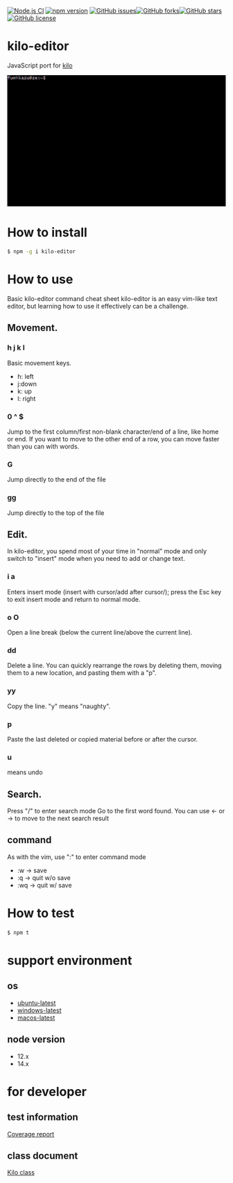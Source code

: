 [![Node.js CI](https://github.com/freddiefujiwara/kilojs/workflows/Node.js%20CI/badge.svg)](https://github.com/freddiefujiwara/kilojs/actions) [![npm version](https://badge.fury.io/js/kilo-editor.svg)](https://badge.fury.io/js/kilo-editor) [![GitHub issues](https://img.shields.io/github/issues/freddiefujiwara/kilo-editor)](https://github.com/freddiefujiwara/kilo-editor/issues)[![GitHub forks](https://img.shields.io/github/forks/freddiefujiwara/kilo-editor)](https://github.com/freddiefujiwara/kilo-editor/network)[![GitHub stars](https://img.shields.io/github/stars/freddiefujiwara/kilo-editor)](https://github.com/freddiefujiwara/kilo-editor/stargazers)[![GitHub license](https://img.shields.io/github/license/freddiefujiwara/kilo-editor)](https://github.com/freddiefujiwara/kilo-editor/blob/main/LICENSE)

# kilo-editor
JavaScript port for [kilo](https://github.com/snaptoken/kilo-src)

<img src="/publish/images/kilo-editor-demo.gif?raw=true" width="640px">


# How to install
```bash
$ npm -g i kilo-editor
```

# How to use
 Basic kilo-editor command cheat sheet
kilo-editor is an easy vim-like text editor, but learning how to use it effectively can be a challenge.

## Movement.
### h j k l
Basic movement keys. 
- h: left
- j:down
- k: up
- l: right

### 0 ^ $
Jump to the first column/first non-blank character/end of a line, like home or end. If you want to move to the other end of a row, you can move faster than you can with words.

### G
Jump directly to the end of the file

### gg
Jump directly to the top of the file

## Edit.
In kilo-editor, you spend most of your time in "normal" mode and only switch to "insert" mode when you need to add or change text.

### i a
Enters insert mode (insert with cursor/add after cursor/); press the Esc key to exit insert mode and return to normal mode.

### o O
Open a line break (below the current line/above the current line).

### dd
Delete a line. You can quickly rearrange the rows by deleting them, moving them to a new location, and pasting them with a "p".

### yy
Copy the line. "y" means "naughty".

### p 
Paste the last deleted or copied material before or after the cursor.

### u 
means undo

## Search.
Press "/" to enter search mode
Go to the first word found.
You can use <- or -> to move to the next search result

## command
As with the vim, use ":" to enter command mode
- :w -> save
- :q -> quit w/o save
- :wq -> quit w/ save 

# How to test
```bash
$ npm t
```

# support environment
## os
- [ubuntu-latest](https://github.com/actions/virtual-environments#available-environments)
- [windows-latest](https://github.com/actions/virtual-environments#available-environments)
- [macos-latest](https://github.com/actions/virtual-environments#available-environments)
## node version
- 12.x
- 14.x

# for developer
## test information
[Coverage report](https://freddiefujiwara.com/kilo-editor/coverage/lcov-report/)

## class document
[Kilo class](https://freddiefujiwara.com/kilo-editor/out/Kilo.html)
